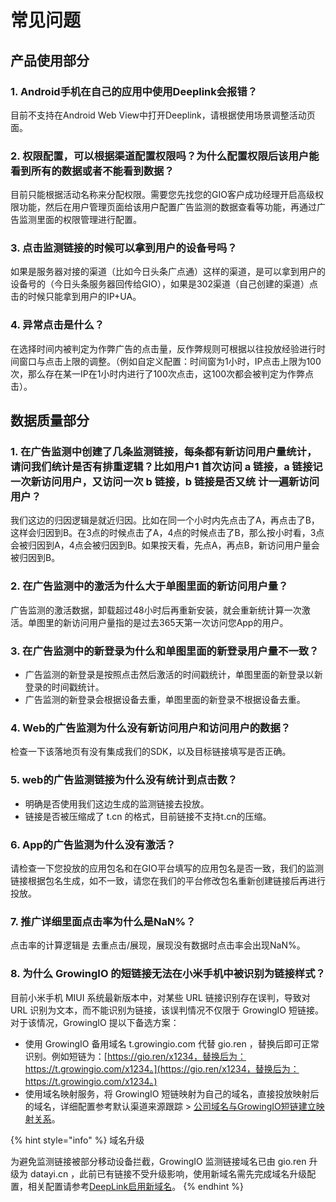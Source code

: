 # 常见问题

## 产品使用部分

### 1. Android手机在自己的应用中使用Deeplink会报错？

目前不支持在Android Web View中打开Deeplink，请根据使用场景调整活动页面。

### **2. 权限配置，可以根据渠道配置权限吗？为什么配置权限后该用户能看到所有的数据或者不能看到数据？**

目前只能根据活动名称来分配权限。需要您先找您的GIO客户成功经理开启高级权限功能，然后在用户管理页面给该用户配置广告监测的数据查看等功能，再通过广告监测里面的权限管理进行配置。

### **3. 点击监测链接的时候可以拿到用户的设备号吗？**

如果是服务器对接的渠道（比如今日头条广点通）这样的渠道，是可以拿到用户的设备号的（今日头条服务器回传给GIO），如果是302渠道（自己创建的渠道）点击的时候只能拿到用户的IP+UA。

### **4. 异常点击是什么？**

在选择时间内被判定为作弊广告的点击量，反作弊规则可根据以往投放经验进行时间窗口与点击上限的调整。（例如自定义配置：时间窗为1小时，IP点击上限为100次，那么存在某一IP在1小时内进行了100次点击，这100次都会被判定为作弊点击）。

## 数据质量部分

### **1. 在广告监测中创建了几条监测链接，每条都有新访问用户量统计，请问我们统计是否有排重逻辑？比如用户1 首次访问 a 链接，a 链接记一次新访问用户，又访问一次 b 链接，b 链接是否又统 计一遍新访问用户？**

我们这边的归因逻辑是就近归因。比如在同一个小时内先点击了A，再点击了B，这样会归因到B。在3点的时候点击了A，4点的时候点击了B，那么按小时看，3点会被归因到A，4点会被归因到B。如果按天看，先点A，再点B，新访问用户量会被归因到B。

### **2. 在广告监测中的激活为什么大于单图里面的新访问用户量？**

广告监测的激活数据，卸载超过48小时后再重新安装，就会重新统计算一次激活。单图里的新访问用户量指的是过去365天第一次访问您App的用户。

### **3. 在广告监测中的新登录为什么和单图里面的新登录用户量不一致？**

* 广告监测的新登录是按照点击然后激活的时间戳统计，单图里面的新登录以新登录的时间戳统计。
* 广告监测的新登录会根据设备去重，单图里面的新登录不根据设备去重。

### **4. Web的广告监测为什么没有新访问用户和访问用户的数据？**

检查一下该落地页有没有集成我们的SDK，以及目标链接填写是否正确。

### **5. web的广告监测链接为什么没有统计到点击数？**

* 明确是否使用我们这边生成的监测链接去投放。
* 链接是否被压缩成了 t.cn 的格式，目前链接不支持t.cn的压缩。

### **6. App的广告监测为什么没有激活？**

请检查一下您投放的应用包名和在GIO平台填写的应用包名是否一致，我们的监测链接根据包名生成，如不一致，请您在我们的平台修改包名重新创建链接后再进行投放。

### **7. 推广详细里面点击率为什么是NaN%？**

点击率的计算逻辑是 去重点击/展现，展现没有数据时点击率会出现NaN%。

### **8. 为什么 GrowingIO 的短链接无法在小米手机中被识别为链接样式？**

目前小米手机 MIUI 系统最新版本中，对某些 URL 链接识别存在误判，导致对 URL 识别为文本，而不能识别为链接，该误判情况不仅限于 GrowingIO 短链接。对于该情况，GrowingIO 提以下备选方案：

* 使用 GrowingIO 备用域名 t.growingio.com 代替 gio.ren ，替换后即可正常识别。例如短链为：[https://gio.ren/x1234，替换后为：https://t.growingio.com/x1234。](https://gio.ren/x1234，替换后为：https://t.growingio.com/x1234。)
* 使用域名映射服务，将 GrowingIO 短链映射为自己的域名，直接投放映射后的域名，详细配置参考默认渠道来源跟踪 &gt; [公司域名与GrowingIO短链建立映射关系](info/default-channel-tracking.md#4)。

{% hint style="info" %}
域名升级

为避免监测链接被部分移动设备拦截，GrowingIO 监测链接域名已由 gio.ren 升级为 datayi.cn ，此前已有链接不受升级影响，使用新域名需先完成域名升级配置，相关配置请参考[DeepLink启用新域名](info/newdomain.md)。
{% endhint %}

